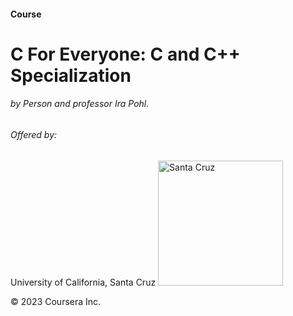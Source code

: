 <h4>Course</h4>
<h1>C For Everyone: C and C++ Specialization</h1>
<h6>by Person and professor Ira Pohl.</h6>
<h5><h6>Offered by:</h6>University of California, Santa Cruz</h5>
<img src="https://upload.wikimedia.org/wikipedia/commons/thumb/5/53/The_University_of_California_1868_UCSC.svg/1200px-The_University_of_California_1868_UCSC.svg.png" alt="Santa Cruz" width="200px">
<p>&copy; 2023 Coursera Inc.</p>
